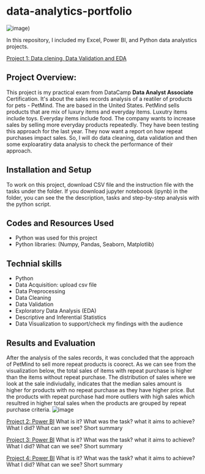 # data-analytics-portfolio
![image](https://github.com/Dzhoniq/data-analytics-portfolio/assets/64640862/e11f3a52-2c11-4e48-b094-e6d1731d5c4c))


In this repository, I included my Excel, Power BI, and Python data analystics projects. 

[Project 1: Data clening, Data Validation and EDA]()
## Project Overview:
This project is my practical exam from DataCamp **Data Analyst Associate** Certification. 
It's about the sales records analysis of a reatiler of products for pets - PetMind. The are based in the United States. 
PetMind sells products that are mix of luxury items and everyday items. Luxutry items include toys. Everyday items include food. 
The company wants to increase sales by selling more everyday products repeatedly. They have been testing this approach for the last year. They now want a report on how repeat purchases impact sales. So, I will do data cleaning, data validation and then some exploaratiry data analysis to check the performance of their approach.

## Installation and Setup
To work on this project, download CSV file and the instruction file with the tasks under the folder.
If you download jupyter noteboook (ipynb) in the folder, you can see the the description, tasks and step-by-step analysis with the python script. 

## Codes and Resources Used
 - Python was used for this project
 - Python libraries: (Numpy, Pandas, Seaborn, Matplotlib)

## Technial skills 
- Python
- Data Acquisition: upload csv file
- Data Preprocessing
-   Data Cleaning
-   Data Validation
-   Exploratory Data Analysis (EDA)
-   Descriptive and Inferential Statistics
-   Data Visualization to support/check my findings with the audience 
## Results and Evaluation 
After the analysis of the sales records, it was concluded that the approach of PetMind to sell more repeat products is coorect. As we can see from the visualization below, the total sales of items with repeat purchase is higher than the items without repeat purchase. The distribution of sales where we look at the sale indiviudally, indicates that the median sales amount is higher for products with no repeat purchase as they have higher price. But the products with repeat purchase had more outliers with high sales which resultred in higher total sales when the products are grouped by repeat purchase criteria. 
![image](https://github.com/Dzhoniq/data-analytics-portfolio/assets/64640862/371f7d45-df0b-475f-be34-bd77da8e99c8)


[Project 2: Power BI]()
What is it? 
What was the task? 
what it aims to achieve?
What I did? What can we see? 
Short summary

[Project 3: Power BI]()
What is it? 
What was the task? 
what it aims to achieve?
What I did? What can we see? 
Short summary

[Project 4: Power BI]()
What is it? 
What was the task? 
what it aims to achieve?
What I did? What can we see? 
Short summary
